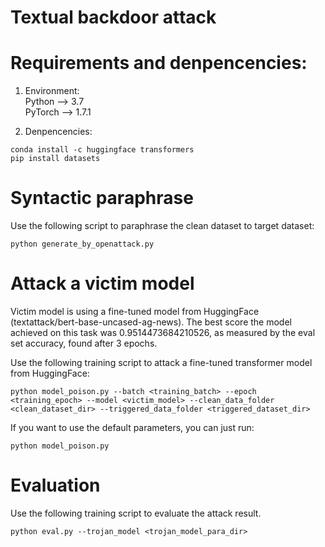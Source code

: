 # Textual backdoor attack

# Requirements and denpencencies:
1. Environment: <br/>
Python --> 3.7   <br/>
PyTorch --> 1.7.1   <br/>

2. Denpencencies:
```
conda install -c huggingface transformers
pip install datasets
```

# Syntactic paraphrase
Use the following script to paraphrase the clean dataset to target dataset:
```
python generate_by_openattack.py
```


# Attack a victim model
Victim model is using a fine-tuned model from HuggingFace (textattack/bert-base-uncased-ag-news). The best score the model achieved on this task was 0.9514473684210526, as measured by the eval set accuracy, found after 3 epochs.

Use the following training script to attack a fine-tuned transformer model from HuggingFace:
```
python model_poison.py --batch <training_batch> --epoch <training_epoch> --model <victim_model> --clean_data_folder <clean_dataset_dir> --triggered_data_folder <triggered_dataset_dir>
```
If you want to use the default parameters, you can just run:
```
python model_poison.py
```

# Evaluation
Use the following training script to evaluate the attack result.
```
python eval.py --trojan_model <trojan_model_para_dir>
```
